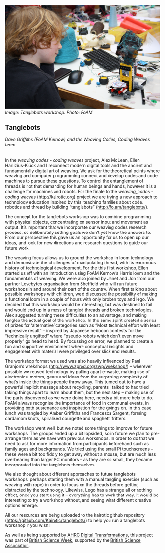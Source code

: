 ![Image: Tanglebots workshop. Photo: FoAM](images/30.jpg)
_Image: Tanglebots workshop. Photo: FoAM_

## Tanglebots

_Dave Griffiths (FoAM Kernow) and the Weaving Codes, Coding Weaves team_
<br />
<br />
<br />
In the _weaving codes - coding weaves_ project, Alex McLean, Ellen Harlizius-Klück and I reconnect modern digital tools and the ancient and fundamentally digital art of weaving. We ask for the theoretical points where weaving and computer programming connect and develop codes and code machines to pursue these questions. To control the entanglement of threads is not that demanding for human beings and hands, however it is a challenge for machines and robots. For the finale to the *weaving_codes - coding weaves* (http://kairotic.org) project we are trying a new approach to technology education inspired by this, teaching families about code, robotics and thread by building “tanglebots” (http://fo.am/tanglebots/).

The concept for the tanglebots workshop was to combine programming with physical objects, concentrating on sensor input and movement as output. It’s important that we incorporate our weaving codes research process, so deliberately setting goals we don’t yet know the answers to. From our perspective this gave us an opportunity for us to open up our ideas, and look for new directions and research questions to guide our future work.

The weaving focus allows us to ground the workshop in loom technology and demonstrate the challenges of manipulating thread, with its enormous history of technological development. For the this first workshop, Ellen started us off with an introduction using FoAM Kernow’s Harris loom and the fundamentals of weaving. We were also joined by Janet and Jon from our partner Lovebytes organisation from Sheffield who will run future workshops in and around their part of the country. When first talking about possible workshops with children, we’d discussed the possibility of making a functional loom in a couple of hours with only broken toys and lego. We decided that this workshop would be interesting, but was destined to fail and would end up in a mess of tangled threads and broken technologies. Alex suggested turning these difficulties to an advantage, and making tangles the actual goal of the workshop. In the same spirit created a series of prizes for ‘alternative’ categories such as “Most technical effort with least impressive result” – inspired by Japanese hebocon contests for the “technically ungifted” where “pseudo-robots which don’t even move properly” go head to head. By focussing on error, we planned to create a fun and supportive environment where conceptual insights and engagement with material were privileged over slick end results.

The workshop format we used was also heavily influenced by Paul Granjon’s wrekshops (http://www.zprod.org/zwp/wrekshop/) – wherever possible we reused technology by pulling apart e-waste, making use of electronics, motors, gears and ideas from the surprising complexity of what’s inside the things people throw away. This turned out to have a powerful implicit message about recycling, parents I talked to had tried taking things apart to learn about them, but the next step – making use of the parts discovered as we were doing here, needs a bit more help to do.
FoAM always recognise the importance of food in communal events, in providing both sustenance and inspiration for the goings on. In this case lunch was tangled by Amber Griffiths and Francesca Sargent, forming cardamom knots, spiralised courgette and spaghetti fritters.

The workshop went well, but we noted some things to improve for future workshops. The groups ended up a bit lopsided, so in future we plan to pre-arrange them as we have with previous workshops. In order to do that we need to ask for more information from participants beforehand such as family ages and backgrounds. We tried using the small Pi touchscreens – these were a bit too fiddly to get away without a mouse, but are much less overbearing than larger PC monitors – as they are so small, they became incorporated into the tanglebots themselves. 

We also thought about different approaches to future tanglebots workshops, perhaps starting them with a manual tangling exercise (such as weaving with rope) in order to focus on the threads before getting distracted by the technology. Likewise, Lego has a strange all or nothing effect, once you start using it – everything has to work that way. It would be interesting to try a workshop without, and seeing what different creative options emerge.

All our resources are being uploaded to the kairotic github repository (https://github.com/Kairotic/tanglebots/) to help you run a tanglebots workshop if you wish!

As well as being supported by [AHRC Digital Transformations](http://www.ahrc.ac.uk/research/fundedthemesandprogrammes/themes/digitaltransformations/), this project was part of [British Science Week](https://www.britishscienceweek.org/), supported by the [British Science Association](https://www.britishscienceassociation.org/).

